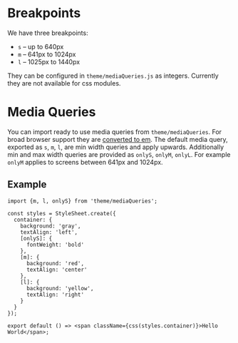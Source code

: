 #  Breakpoints

We have three breakpoints:

- `s` – up to 640px
- `m` – 641px to 1024px
- `l` – 1025px to 1440px

They can be configured in `theme/mediaQueries.js` as integers. Currently they are not available for css modules.

# Media Queries

You can import ready to use media queries from `theme/mediaQueries`. For broad browser support they are [converted to em](http://zellwk.com/blog/media-query-units/). The default media query, exported as `s`, `m`, `l`, are min width queries and apply upwards. Additionally min and max width queries are provided as `onlyS`, `onlyM`, `onlyL`. For example `onlyM` applies to screens between 641px and 1024px.

## Example

```code|lang-jsx
import {m, l, onlyS} from 'theme/mediaQueries';

const styles = StyleSheet.create({
  container: {
    background: 'gray',
    textAlign: 'left',
    [onlyS]: {
      fontWeight: 'bold'
    },
    [m]: {
      background: 'red',
      textAlign: 'center'
    },
    [l]: {
      background: 'yellow',
      textAlign: 'right'
    }
  }
});

export default () => <span className={css(styles.container)}>Hello World</span>;
```
